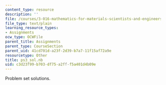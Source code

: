 ```yaml
---
content_type: resource
description: ''
file: /courses/3-016-mathematics-for-materials-scientists-and-engineers-fall-2005/c3d23f99b703df75a2fff5a401d4b09e_ps3_sol.nb
file_type: text/plain
learning_resource_types:
- Assignments
ocw_type: OCWFile
parent_title: Assignments
parent_type: CourseSection
parent_uid: 41cd701d-a23f-2d39-b7a7-11f15af72a9e
resourcetype: Other
title: ps3_sol.nb
uid: c3d23f99-b703-df75-a2ff-f5a401d4b09e
---
```

Problem set solutions.